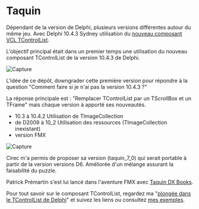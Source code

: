 # Taquin

Dépendant de la version de Delphi, plusieurs versions différentes autour du même jeu. Avec Delphi 10.4.3 Sydney utilisation du [nouveau composant VCL TControlList](https://docwiki.embarcadero.com/RADStudio/en/Using_VCL_TControlList_Control).

L'objectif principal était dans un premier temps une utilisation du nouveau composant TControlList de la version 10.4.3 de Delphi.

![Capture](https://user-images.githubusercontent.com/51124639/118252690-54cb1480-b4a9-11eb-9704-0243e2358521.PNG)

L'idée de ce dépôt, downgrader cette première version pour répondre à la question "Comment faire si je n'ai pas la version 10.4.3 ?"

La réponse principale est : "Remplacer TControlList par un TScrollBox et un TFrame" mais chaque version à apporté ses nouveautés.

* 10.3 à 10.4.2 Utilisation de TImageCollection
* de D2009 à 10_2 Utilisation des ressources (TImageCollection inexistant)
* version FMX

![Capture](https://user-images.githubusercontent.com/51124639/119260606-d9b5dc80-bbd3-11eb-8ebc-ba03f2db408d.PNG)

Cirec m'a permis de proposer sa version (taquin_7_0) qui serait portable à partir de la version versions D6.
Améliorée d'un mélange assurant la faisabilité du puzzle.

Patrick Prémartin s'est lui lancé dans l'aventure FMX avec [Taquin DX Books](https://github.com/DeveloppeurPascal/TaquinDXBooks).

Pour tout savoir sur le composant TControlList, regardez ma "[plongée dans le TControlList de Delphi](https://serialstreameur.fr/webinaire-20210520.php)" et suivez les liens ou consultez [mes exemples](https://github.com/Serge-Girard/TControlList).
